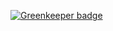 
[![Greenkeeper badge](https://badges.greenkeeper.io/hericlesme/codelabs.svg)](https://greenkeeper.io/)
